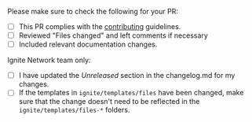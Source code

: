 Please make sure to check the following for your PR:

- [ ] This PR complies with the [contributing](../../contributing.md) guidelines.
- [ ] Reviewed "Files changed" and left comments if necessary
- [ ] Included relevant documentation changes.

Ignite Network team only:

- [ ] I have updated the _Unreleased_ section in the changelog.md for my changes.
- [ ] If the templates in `ignite/templates/files` have been changed, make
  sure that the change doesn't need to be reflected in the
  `ignite/templates/files-*` folders.
